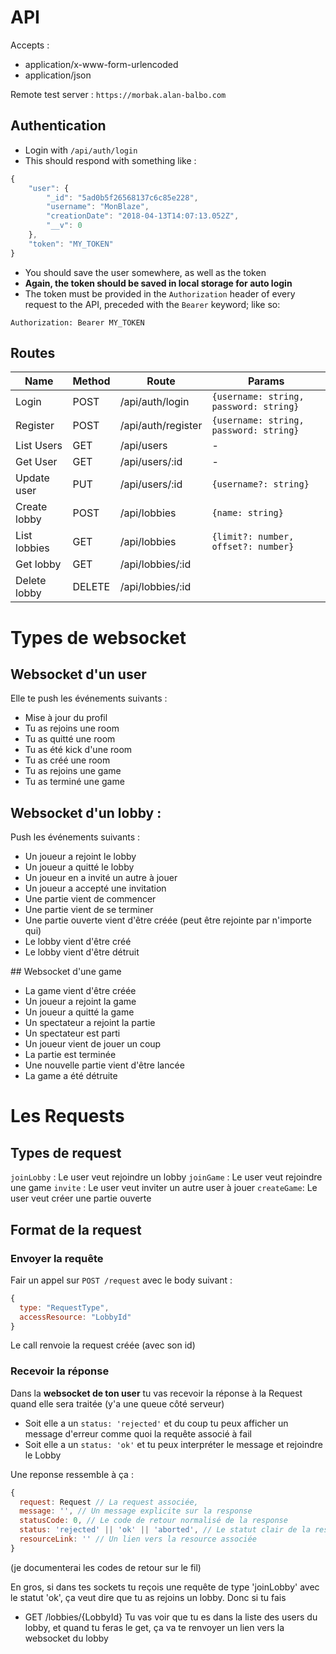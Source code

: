 # API

Accepts :
- application/x-www-form-urlencoded
- application/json

Remote test server : `https://morbak.alan-balbo.com`

## Authentication

* Login with `/api/auth/login`
* This should respond with something like :
```javascript
{
    "user": {
        "_id": "5ad0b5f26568137c6c85e228",
        "username": "MonBlaze",
        "creationDate": "2018-04-13T14:07:13.052Z",
        "__v": 0
    },
    "token": "MY_TOKEN"
}
```
* You should save the user somewhere, as well as the token
* **Again, the token should be saved in local storage for auto login**
* The token must be provided in the `Authorization` header of every request to the API, preceded with the `Bearer` keyword;  like so:
```
Authorization: Bearer MY_TOKEN
```

## Routes


| Name | Method | Route | Params |
|--|--|--|--|
| Login | POST|/api/auth/login | `{username: string, password: string} `  |
| Register | POST| /api/auth/register |  `{username: string, password: string} `|
|List Users | GET|/api/users |-
|Get User | GET|/api/users/:id |-
|Update user | PUT|/api/users/:id |  `{username?: string} `
|Create lobby | POST|/api/lobbies |  `{name: string} `
|List lobbies | GET|/api/lobbies |  `{limit?: number, offset?: number}`
|Get lobby | GET|/api/lobbies/:id | 
|Delete lobby | DELETE|/api/lobbies/:id | 


# Types de websocket

## Websocket d'un user

Elle te push les événements suivants :
- Mise à jour du profil
- Tu as rejoins une room
- Tu as quitté une room
- Tu as été kick d'une room
- Tu as créé une room
- Tu as rejoins une game
- Tu as terminé une game

## Websocket d'un lobby :

Push les événements suivants :
- Un joueur a rejoint le lobby
- Un joueur a quitté le lobby
- Un joueur en a invité un autre à jouer
- Un joueur a accepté une invitation
- Une partie vient de commencer
- Une partie vient de se terminer
- Une partie ouverte vient d'être créée (peut être rejointe par n'importe qui)
- Le lobby vient d'être créé
- Le lobby vient d'être détruit

## Websocket d'une game
- La game vient d'être créée
- Un joueur a rejoint la game
- Un joueur a quitté la game
- Un spectateur a rejoint la partie
- Un spectateur est parti
- Un joueur vient de jouer un coup
- La partie est terminée
- Une nouvelle partie vient d'être lancée
- La game a été détruite

# Les Requests

## Types de request 

`joinLobby` : Le user veut rejoindre un lobby
`joinGame` : Le user veut rejoindre une game
`invite` : Le user veut inviter un autre user à jouer
`createGame`: Le user veut créer une partie ouverte

## Format de la request 

### Envoyer la requête
Fair un appel sur `POST /request` avec le body suivant : 
```javascript
{
  type: "RequestType",
  accessResource: "LobbyId"
}
```
Le call renvoie la request créée (avec son id)

### Recevoir la réponse

Dans la **websocket de ton user** tu vas recevoir la réponse à la Request quand elle sera traitée (y'a une queue côté serveur)
- Soit elle a un `status: 'rejected'` et du coup tu peux afficher un message d'erreur comme quoi la requête associé à fail
- Soit elle a un `status: 'ok'` et tu peux interpréter le message et rejoindre le Lobby

Une reponse ressemble à ça :
```javascript
{
  request: Request // La request associée,
  message: '', // Un message explicite sur la response
  statusCode: 0, // Le code de retour normalisé de la response
  status: 'rejected' || 'ok' || 'aborted', // Le statut clair de la response
  resourceLink: '' // Un lien vers la resource associée
}
```

(je documenterai les codes de retour sur le fil)

En gros, si dans tes sockets tu reçois une requête de type 'joinLobby' avec le statut 'ok', ça veut dire que tu as rejoins un lobby.
Donc si tu fais 

- GET /lobbies/{LobbyId}
Tu vas voir que tu es dans la liste des users du lobby, et quand tu feras le get, ça va te renvoyer un lien vers la websocket du lobby


